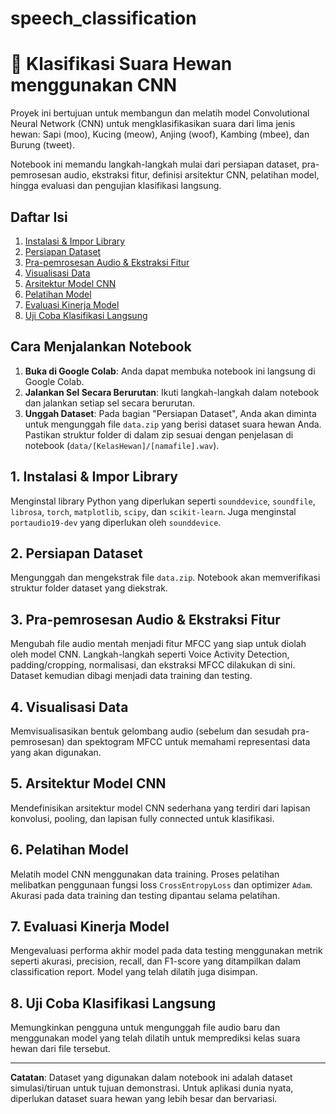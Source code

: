 # speech_classification

# 🐾 Klasifikasi Suara Hewan menggunakan CNN

Proyek ini bertujuan untuk membangun dan melatih model Convolutional Neural Network (CNN) untuk mengklasifikasikan suara dari lima jenis hewan: Sapi (moo), Kucing (meow), Anjing (woof), Kambing (mbee), dan Burung (tweet).

Notebook ini memandu langkah-langkah mulai dari persiapan dataset, pra-pemrosesan audio, ekstraksi fitur, definisi arsitektur CNN, pelatihan model, hingga evaluasi dan pengujian klasifikasi langsung.

## Daftar Isi

1.  [Instalasi & Impor Library](#instalasi--impor-library)
2.  [Persiapan Dataset](#persiapan-dataset)
3.  [Pra-pemrosesan Audio & Ekstraksi Fitur](#pra-pemrosesan-audio--ekstraksi-fitur)
4.  [Visualisasi Data](#visualisasi-data)
5.  [Arsitektur Model CNN](#arsitektur-model-cnn)
6.  [Pelatihan Model](#pelatihan-model)
7.  [Evaluasi Kinerja Model](#evaluasi-kinerja-model)
8.  [Uji Coba Klasifikasi Langsung](#uji-coba-klasifikasi-langsung)

## Cara Menjalankan Notebook

1.  **Buka di Google Colab**: Anda dapat membuka notebook ini langsung di Google Colab.
2.  **Jalankan Sel Secara Berurutan**: Ikuti langkah-langkah dalam notebook dan jalankan setiap sel secara berurutan.
3.  **Unggah Dataset**: Pada bagian "Persiapan Dataset", Anda akan diminta untuk mengunggah file `data.zip` yang berisi dataset suara hewan Anda. Pastikan struktur folder di dalam zip sesuai dengan penjelasan di notebook (`data/[KelasHewan]/[namafile].wav`).

## 1. Instalasi & Impor Library

Menginstal library Python yang diperlukan seperti `sounddevice`, `soundfile`, `librosa`, `torch`, `matplotlib`, `scipy`, dan `scikit-learn`. Juga menginstal `portaudio19-dev` yang diperlukan oleh `sounddevice`.

## 2. Persiapan Dataset

Mengunggah dan mengekstrak file `data.zip`. Notebook akan memverifikasi struktur folder dataset yang diekstrak.

## 3. Pra-pemrosesan Audio & Ekstraksi Fitur

Mengubah file audio mentah menjadi fitur MFCC yang siap untuk diolah oleh model CNN. Langkah-langkah seperti Voice Activity Detection, padding/cropping, normalisasi, dan ekstraksi MFCC dilakukan di sini. Dataset kemudian dibagi menjadi data training dan testing.

## 4. Visualisasi Data

Memvisualisasikan bentuk gelombang audio (sebelum dan sesudah pra-pemrosesan) dan spektogram MFCC untuk memahami representasi data yang akan digunakan.

## 5. Arsitektur Model CNN

Mendefinisikan arsitektur model CNN sederhana yang terdiri dari lapisan konvolusi, pooling, dan lapisan fully connected untuk klasifikasi.

## 6. Pelatihan Model

Melatih model CNN menggunakan data training. Proses pelatihan melibatkan penggunaan fungsi loss `CrossEntropyLoss` dan optimizer `Adam`. Akurasi pada data training dan testing dipantau selama pelatihan.

## 7. Evaluasi Kinerja Model

Mengevaluasi performa akhir model pada data testing menggunakan metrik seperti akurasi, precision, recall, dan F1-score yang ditampilkan dalam classification report. Model yang telah dilatih juga disimpan.

## 8. Uji Coba Klasifikasi Langsung

Memungkinkan pengguna untuk mengunggah file audio baru dan menggunakan model yang telah dilatih untuk memprediksi kelas suara hewan dari file tersebut.

---

**Catatan**: Dataset yang digunakan dalam notebook ini adalah dataset simulasi/tiruan untuk tujuan demonstrasi. Untuk aplikasi dunia nyata, diperlukan dataset suara hewan yang lebih besar dan bervariasi.

